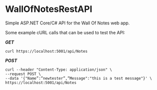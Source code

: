 # WallOfNotesRestAPI

Simple ASP.NET Core/C# API for the Wall Of Notes web app.

Some example cURL calls that can be used to test the API:

***GET***

    curl https://localhost:5001/api/Notes

***POST***

    curl --header "Content-Type: application/json" \
    --request POST \
    --data '{"Name”:”newtester”,”Message":"this is a test message"}' \
    https://localhost:5001/api/Notes